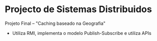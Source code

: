 # Projecto de Sistemas Distribuidos
Projeto Final – "Caching baseado na Geografia"

 - Utiliza RMI, implementa o modelo Publish-Subscribe e utiliza APIs

